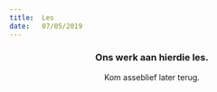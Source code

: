 ```yaml
---
title:  Les
date:   07/05/2019
---
```


### <center>Ons werk aan hierdie les.</center>
<center>Kom asseblief later terug.</center>